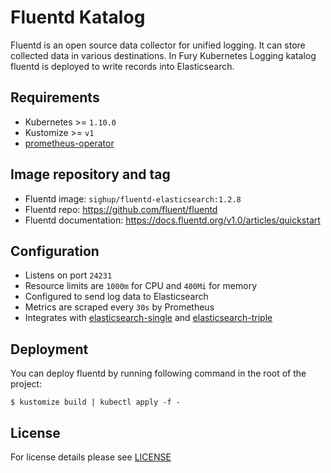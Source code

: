 # Fluentd Katalog

Fluentd is an open source data collector for unified logging. It can store collected data in various destinations. In Fury Kubernetes Logging katalog fluentd is deployed to write records into Elasticsearch.

## Requirements

- Kubernetes >= `1.10.0`
- Kustomize >= `v1`
- [prometheus-operator](https://github.com/sighup-io/fury-kubernetes-monitoring/blob/master/prometheus-operator)


## Image repository and tag

* Fluentd image: `sighup/fluentd-elasticsearch:1.2.8`
* Fluentd repo: https://github.com/fluent/fluentd
* Fluentd documentation: https://docs.fluentd.org/v1.0/articles/quickstart


## Configuration

- Listens on port `24231`
- Resource limits are `1000m` for CPU and `400Mi` for memory
- Configured to send log data to Elasticsearch 
- Metrics are scraped every `30s` by Prometheus
- Integrates with [elasticsearch-single]() and [elasticsearch-triple]()


## Deployment

You can deploy fluentd by running following command in the root of the project:

`$ kustomize build | kubectl apply -f -`



## License

For license details please see [LICENSE](https://sighup.io/fury/license) 
